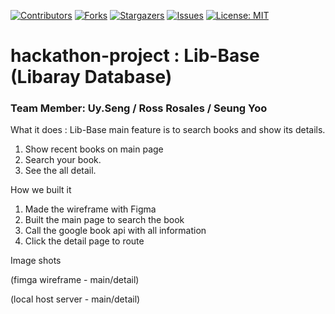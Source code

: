 [![Contributors][contributors-shield]][contributors-url]
[![Forks][forks-shield]][forks-url]
[![Stargazers][stars-shield]][stars-url]
[![Issues][issues-shield]][issues-url]
[![License: MIT](https://img.shields.io/badge/License-MIT-yellow.svg)](https://opensource.org/licenses/MIT)


# hackathon-project : Lib-Base (Libaray Database)


 <h3> Team Member:  Uy.Seng / Ross Rosales / Seung Yoo </h3>
 
 What it does : Lib-Base main feature is to search books and show its details. 
 
 1. Show recent books on main page
 2. Search your book.
 3. See the all detail.

 How we built it
 
 1. Made the wireframe with Figma
 2. Built the main page to search the book
 3. Call the google book api with all information
 4. Click the detail page to route
 
 Image shots 
 
(fimga wireframe - main/detail)
 
 
(local host server - main/detail)
 
 
 




[contributors-shield]: https://img.shields.io/github/contributors/SssngM/hackathon-tour
[contributors-url]: https://github.com/SssngM/hackathon-tour/graphs/contributors
[forks-shield]: https://img.shields.io/github/forks/SssngM/hackathon-tour
[forks-url]: https://github.com/SssngM/hackathon-tour/network/members
[stars-shield]: https://img.shields.io/github/stars/SssngM/hackathon-tour
[stars-url]: https://github.com/SssngM/hackathon-tour/stargazers
[issues-shield]: https://img.shields.io/github/issues/SssngM/hackathon-tour
[issues-url]: https://github.com/SssngM/hackathon-tour/issues
[license-shield]: https://img.shields.io/github/license/SssngM/hackathon-tour
[license-url]: https://github.com/SssngM/hackathon-tour/blob/master/LICENSE.md
